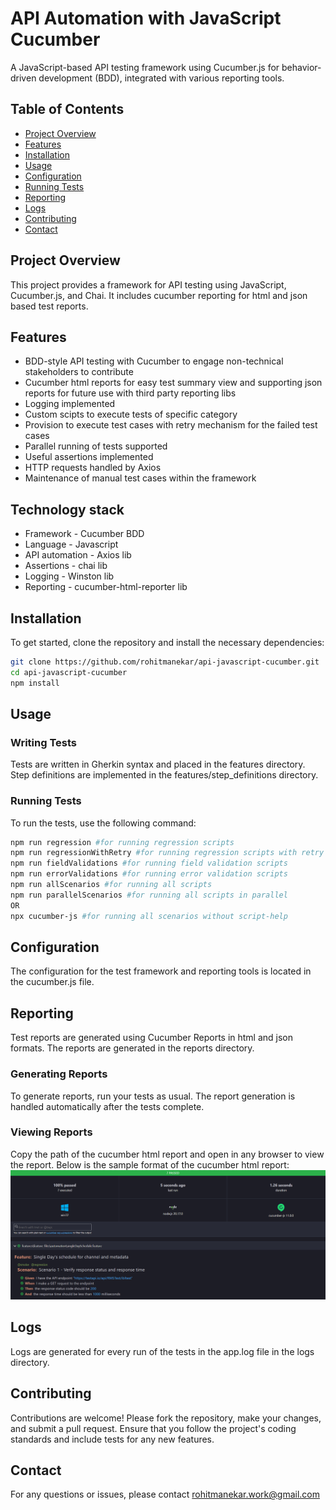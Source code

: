 # API Automation with JavaScript Cucumber

A JavaScript-based API testing framework using Cucumber.js for behavior-driven development (BDD), integrated with various reporting tools.

## Table of Contents

- [Project Overview](#project-overview)
- [Features](#features)
- [Installation](#installation)
- [Usage](#usage)
- [Configuration](#configuration)
- [Running Tests](#running-tests)
- [Reporting](#reporting)
- [Logs](#logs)
- [Contributing](#contributing)
- [Contact](#contact)

## Project Overview

This project provides a framework for API testing using JavaScript, Cucumber.js, and Chai. It includes cucumber reporting for html and json based test reports.

## Features

- BDD-style API testing with Cucumber to engage non-technical stakeholders to contribute
- Cucumber html reports for easy test summary view and supporting json reports for future use with third party reporting libs
- Logging implemented
- Custom scipts to execute tests of specific category
- Provision to execute test cases with retry mechanism for the failed test cases
- Parallel running of tests supported
- Useful assertions implemented
- HTTP requests handled by Axios
- Maintenance of manual test cases within the framework 

## Technology stack

- Framework - Cucumber BDD
- Language - Javascript
- API automation - Axios lib
- Assertions - chai lib
- Logging - Winston lib
- Reporting - cucumber-html-reporter lib

## Installation

To get started, clone the repository and install the necessary dependencies:

```bash
git clone https://github.com/rohitmanekar/api-javascript-cucumber.git
cd api-javascript-cucumber
npm install
```

## Usage
### Writing Tests
Tests are written in Gherkin syntax and placed in the features directory. Step definitions are implemented in the features/step_definitions directory.

### Running Tests
To run the tests, use the following command:
```bash
npm run regression #for running regression scripts
npm run regressionWithRetry #for running regression scripts with retry mechanism for failed test cases
npm run fieldValidations #for running field validation scripts
npm run errorValidations #for running error validation scripts
npm run allScenarios #for running all scripts
npm run parallelScenarios #for running all scripts in parallel
OR
npx cucumber-js #for running all scenarios without script-help
```
## Configuration
The configuration for the test framework and reporting tools is located in the cucumber.js file. 

## Reporting
Test reports are generated using Cucumber Reports in html and json formats. The reports are generated in the reports directory.

### Generating Reports
To generate reports, run your tests as usual. The report generation is handled automatically after the tests complete.

### Viewing Reports
Copy the path of the cucumber html report and open in any browser to view the report. Below is the sample format of the cucumber html report:
![alt text](image.png)

## Logs
Logs are generated for every run of the tests in the app.log file in the logs directory.

## Contributing
Contributions are welcome! Please fork the repository, make your changes, and submit a pull request. Ensure that you follow the project's coding standards and include tests for any new features.

## Contact
For any questions or issues, please contact rohitmanekar.work@gmail.com
